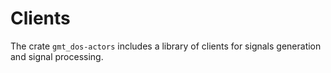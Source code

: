 # Clients

The crate `gmt_dos-actors` includes a library of clients for signals generation and signal processing.